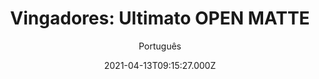 ---
id: '48ba8df5-20b2-4d03-99c7-86618b80f3e5'
type: 'movie' # Filme, Série, Anime
title: "Vingadores: Ultimato OPEN MATTE"
synopsis: ["Após os eventos devastadores de “Vingadores: Guerra Infinita”, o universo está em ruínas devido aos esforços do Titã Louco, Thanos. Com a ajuda de aliados remanescentes, os Vingadores devem se reunir mais uma vez a fim de desfazer as ações de Thanos e restaurar a ordem no universo de uma vez por todas, não importando as consequências.",
"VERSÃO NORMAL:",
"",
"VERSÃO OPEN MATTE",
"",
]
originalTitle: "Avengers: Endgame"
date: '2021-04-13T09:15:27.000Z'
update: '2021-04-13T09:15:27.000Z'
releaseDate: '2019-04-24T03:00:00.000Z'
imdb:
  rating: '8.4' # 8.5
  id: '' # tt0470752
duration: '3h 1m'
trailer:
  urls: [
    'PgrmbRID0eY',
  ]
tags: ['1080p']
genre: ['Ação', 'Aventura', 'Ficção científica'] #
quality: 'WEB-DL' # BluRay, WEB-DL, HDTV, WEB-DL4K, WEB-DLe
format: 'Mkv' # MKV, MP4, TS
audio: 'Português, Inglês' # Dublado, Legendado, Dual Audio, Dub & Leg
subtitle: 'Português' # Português, inglês,
size: '4.68 GB' # 4.8 GB
audioQuality: 10
videoQuality: 10
directors: []
#  - name: 'Lana Wachowski'
#    image: ''
#  - name: 'Lilly Wachowski'
#    image: ''
cast: []
#  - name: 'Keanu Reeves'
#    image: ''
#    characterName: 'Neo'
writers: []
#  - name: ''
#    image: ''
maturityRating:
  age: '' # L , 10, 12, 14, 16, 18
  topics: [''] # Violence, Illegal drugs, Inappropriate Language, Legal Drugs, Sexual Content, Extreme Violence
###########################################
download:
  
  - url: 'magnet:?xt=urn:btih:495D88AC7C9DF557DACAAC5FC01ED334BD3D42AC&dn=Vingadores%20-%20Ultimato%20OPEN%20MATTE%205.1%20%281080p%29%20LAPUMiA&tr=udp%3a%2f%2ftracker.opentrackr.org%3a1337%2fannounce&tr=udp%3a%2f%2ftracker.opentrackr.org%3a1337%2fannounce&tr=udp%3a%2f%2ftracker.openbittorrent.com%3a80%2fannounce&tr=udp%3a%2f%2ftracker.openbittorrent.com%3a80%2fannounce&tr=udp%3a%2f%2ftracker.openbittorrent.com%3a80%2fannounce&tr=udp%3a%2f%2ftracker.trackerfix.com%3a83%2fannounce&tr=udp%3a%2f%2ftracker.coppersurfer.tk%3a6969%2fannounce&tr=udp%3a%2f%2ftracker.leechers-paradise.org%3a6969%2fannounce&tr=udp%3a%2f%2feddie4.nl%3a6969%2fannounce&tr=udp%3a%2f%2fp4p.arenabg.com%3a1337%2fannounce&tr=udp%3a%2f%2fexplodie.org%3a6969%2fannounce&tr=udp%3a%2f%2fzer0day.ch%3a1337%2fannounce&tr=udp%3a%2f%2ftracker.opentrackr.org%3a1337%2fannounce'
    resolution: '1080p' # 720p, 1080p, 4K,
    audio: 'Dual Áudio' # Dublado, Legendado, Dual Audio
    size: '' # 4.8 GB
    quality: '' # BluRay, WEB-DL
    format: '' # MKV
images:
  cover: '/assets/movies/vingadores-ultimato-open-matte.jpg'
  background: '/assets/movies/'
---